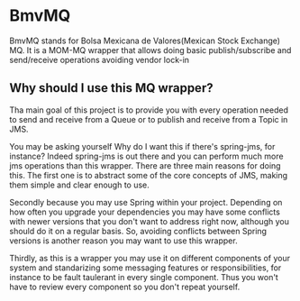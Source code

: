 # BmvMQ
BmvMQ stands for Bolsa Mexicana de Valores(Mexican Stock Exchange) MQ. It is a MOM-MQ wrapper that allows doing basic publish/subscribe and send/receive operations avoiding vendor lock-in

## Why should I use this MQ wrapper?
Tha main goal of this project is to provide you with every operation needed to send and receive from a Queue or to publish and receive from a Topic in JMS.

You may be asking yourself Why do I want this if there's spring-jms, for instance? Indeed spring-jms is out there and you can perform much more jms operations than this wrapper.
There are three main reasons for doing this. The first one is to abstract some of the core concepts of JMS, making them simple and clear enough to use.

Secondly because you may use Spring within your project. Depending on how often you upgrade your dependencies you may have some conflicts with newer versions that you don't want to address right now, although you should do it on a regular basis. So, avoiding conflicts between Spring versions is another reason you may want to use this wrapper.

Thirdly, as this is a wrapper you may use it on different components of your system and standarizing some messaging features or responsibilities, for instance to be fault taulerant in every single component. Thus you won't have to review every component so you don't repeat yourself.
